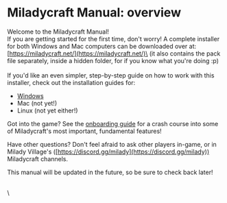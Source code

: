 # Miladycraft Manual: overview

Welcome to the Miladycraft Manual!\
If you are getting started for the first time, don't worry! A complete installer for both Windows and Mac computers can be downloaded over at:\
[https://miladycraft.net/](https://miladycraft.net/)\
(it also contains the pack file separately, inside a hidden folder, for if you know what you're doing :p)\
\
If you'd like an even simpler, step-by-step guide on how to work with this installer, check out the installation guides for:

* [Windows](miladycraft-installation-guide-windows.md)&#x20;
* Mac (not yet!)
* Linux (not yet either!)

Got into the game? See the [onboarding guide](miladycraft-onboarding-guide.md) for a crash course into some of Miladycraft's most important, fundamental features!

Have other questions? Don't feel afraid to ask other players in-game, or in Milady Village's ([https://discord.gg/milady](https://discord.gg/milady)) Miladycraft channels.



This manual will be updated in the future, so be sure to check back later!

\
\
